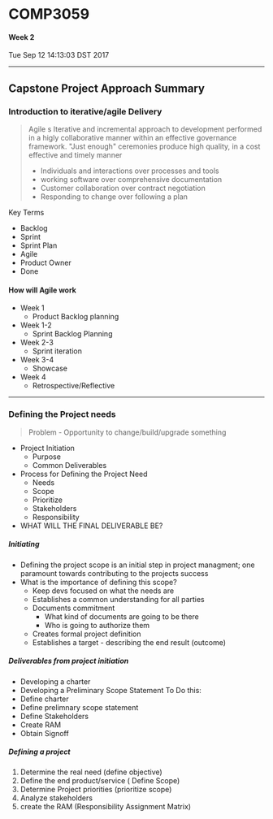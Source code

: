 # COMP3059
#### Week 2
Tue Sep 12 14:13:03 DST 2017

___

## Capstone Project Approach Summary
### Introduction to iterative/agile Delivery

> Agile s Iterative and incremental approach to development performed in a higly collaborative manner within an effective governance framework. "Just enough" ceremonies produce high quality, in a cost effective and timely manner
>- Individuals and interactions over processes and tools
>- working software over comprehensive documentation
>- Customer collaboration over contract negotiation
>- Responding to change over following a plan

Key Terms
- Backlog 
- Sprint
- Sprint Plan
- Agile
- Product Owner
- Done


#### How will Agile work
- Week 1
  - Product Backlog planning
- Week 1-2
  - Sprint Backlog Planning
- Week 2-3
  - Sprint iteration
- Week 3-4
  - Showcase
- Week 4 
  - Retrospective/Reflective

____

### Defining the Project needs
> Problem - Opportunity to change/build/upgrade something

- Project Initiation
  - Purpose
  - Common Deliverables
- Process for Defining the Project Need
  - Needs
  - Scope
  - Prioritize
  - Stakeholders
  - Responsibility
- WHAT WILL THE FINAL DELIVERABLE BE?

##### Initiating
- Defining the project scope is an initial step in project managment; one paramount towards contributing to the projects success
- What is the importance of defining this scope?
  - Keep devs focused on what the needs are
  - Establishes a common understanding for all parties
  - Documents commitment
    - What kind of documents are going to be there
	- Who is going to authorize them
  - Creates formal project definition
  - Establishes a target - describing the end result (outcome)

##### Deliverables from project initiation
- Developing a charter
- Developing a Preliminary Scope Statement
To Do this:
- Define charter
- Define prelimnary scope statement
- Define Stakeholders
- Create RAM
- Obtain Signoff

##### Defining a project
1. Determine the real need (define objective)
2. Define the end product/service ( Define Scope)
3. Determine Project priorities (prioritize scope)
4. Analyze stakeholders
5. create the RAM (Responsibility Assignment Matrix)
